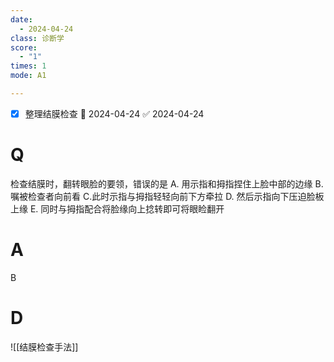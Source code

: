 ```yaml
---
date:
  - 2024-04-24
class: 诊断学
score:
  - "1"
times: 1
mode: A1

--- 
```

- [x] 整理结膜检查 📅 2024-04-24 ✅ 2024-04-24


# Q
检查结膜时，翻转眼脸的要领，错误的是
A. 用示指和拇指捏住上脸中部的边缘
B. 嘱被检查者向前看
C.此时示指与拇指轻轻向前下方牵拉
D. 然后示指向下压迫脸板上缘
E. 同时与拇指配合将脸缘向上捻转即可将眼睑翻开

# A

B



# D
![[结膜检查手法]]